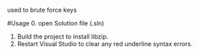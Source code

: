 used to brute force keys


#Usage
0. open Solution file (.sln)
1. Build the project to install libzip.
2. Restart Visual Studio to clear any red underline syntax errors.
